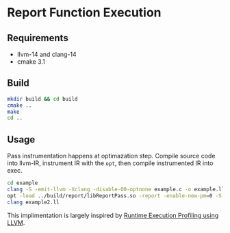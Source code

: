 # Report Function Execution

## Requirements

* llvm-14 and clang-14
* cmake 3.1

## Build

```sh
mkdir build && cd build
cmake ..
make
cd ..
```

## Usage

Pass instrumentation happens at optimazation step.
Compile source code into llvm-IR, instrument IR with the `opt`, then compile instrumented IR into exec.

```sh
cd example
clang -S -emit-llvm -Xclang -disable-O0-optnone example.c -o example.ll
opt -load ../build/report/libReportPass.so -report -enable-new-pm=0 -S example.ll > example2.ll
clang example2.ll
```

This implimentation is largely inspired by
[Runtime Execution Profiling using LLVM](https://www.cs.cornell.edu/courses/cs6120/2019fa/blog/llvm-profiling/).
